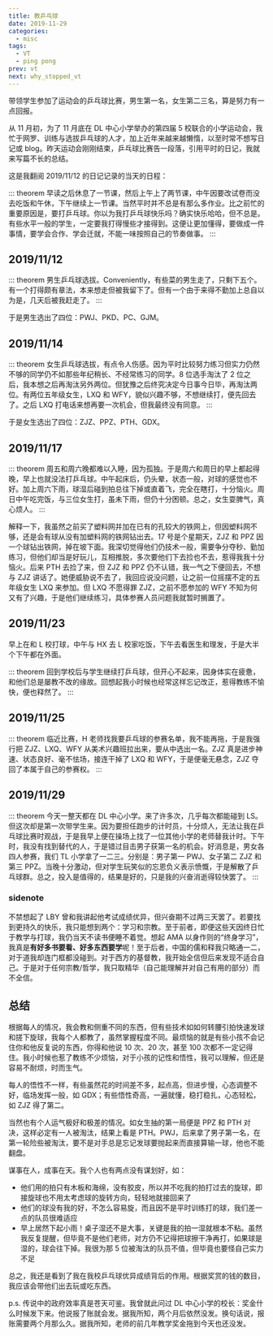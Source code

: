 ```yaml
---
title: 教乒乓球
date: 2019-11-29
categories:
  - misc
tags:
  - VT
  - ping pong
prev: vt
next: why_stopped_vt
---
```


带领学生参加了运动会的乒乓球比赛，男生第一名，女生第二三名，算是努力有一点回报。

<!-- more -->

从 11 月初，为了 11 月底在 DL 中心小学举办的第四届 5 校联合的小学运动会，我忙于网罗、训练与选拔乒乓球的人才，加上近年来越来越懒惰，以至时常不想写日记或 blog。昨天运动会刚刚结束，乒乓球比赛告一段落，引用平时的日记，我就来写篇不长的总结。

这是我翻阅 2019/11/12 的日记记录的当天的日程：

::: theorem
早读之后休息了一节课，然后上午上了两节课，中午因要改试卷而没去吃饭和午休，下午继续上一节课。当然平时并不总是有那么多作业。比之前忙的重要原因是，要打乒乓球。你以为我打乒乓球快乐吗？确实快乐哈哈，但不总是。有些水平一般的学生，一定要我打得慢些才接得到。这便让更加懂得，要做成一件事情，要学会合作、学会迁就，不能一味按照自己的节奏做事。
:::

## 2019/11/12

::: theorem
男生乒乓球选拔。Conveniently，有些菜的男生走了，只剩下五个。有一个打得颇有章法，本来想走但被我留下了。但有一个由于来得不勤加上总自以为是，几天后被我赶走了。
:::

于是男生选出了四位：PWJ、PKD、PC、GJM。

## 2019/11/14

::: theorem
女生乒乓球选拔，有点令人伤感。因为平时比较努力练习但实力仍然不够的同学仍不如那些年纪稍长、不经常练习的同学。8 位选手淘汰了 2 位之后，我本想之后再淘汰另外两位。但犹豫之后终究决定今日事今日毕，再淘汰两位。有两位五年级女生，LXQ 和 WFY，貌似兴趣不够，不想继续打，便先回去了。之后 LXQ 打电话来想再要一次机会，但我最终没有同意。
:::

于是女生选出了四位：ZJZ、PPZ、PTH、GDX。

## 2019/11/17

::: theorem
周五和周六晚都难以入睡，因为孤独。于是周六和周日的早上都起得晚，早上也就没法打乒乓球。中午起床后，仍头晕，状态一般，对球的感觉也不好。加上周六下雨，球湿后碰到拍总往下掉或直着飞，完全在瞎打，十分恼火。周日中午吃完饭，与三位女生打，虽未下雨，但仍十分困顿。总之，女生耍脾气，真心烦人。
:::

解释一下，我虽然之前买了塑料网并加在已有的孔较大的铁网上，但因塑料网不够，还是会有球从没有加塑料网的铁网钻出去。17 号是个星期天，ZJZ 和 PPZ 因一个球钻出铁网，掉在坡下面。我深切觉得他们仍技术一般，需要争分夺秒、勤加练习，但他们却当是好玩儿，互相推脱，多次要他们下去捡也不去，惹得我我十分恼火。后来 PTH 去捡了来，但 ZJZ 和 PPZ 仍不认错，我一气之下便回去，不想与 ZJZ 讲话了。她便威胁说不去了，我回应说没问题，让之前一位摇摆不定的五年级女生 LXQ 来参加。但 LXQ 不愿得罪 ZJZ，之前不愿参加的 WFY 不知为何又有了兴趣，于是他们继续练习，具体参赛人员问题我就暂时搁置了。

## 2019/11/23

早上在和 L 校打球，中午与 HX 去 L 校家吃饭，下午去看医生和理发，于是大半个下午都在外面。

::: theorem
回到学校后与学生继续打乒乓球，但开心不起来，因身体实在疲惫，和他们总是屡教不改的缘故。回想起我小时候也经常这样忘记改正，惹得教练不愉快，便也释然了。
:::

## 2019/11/25

::: theorem
临近比赛，H 老师找我要乒乓球的参赛名单，我不能再拖，于是我强行把 ZJZ、LXQ、WFY 从美术兴趣班拉出来，要从中选出一名。ZJZ 真是进步神速、状态良好、毫不怯场，接连干掉了 LXQ 和 WFY，于是便毫无悬念，ZJZ 夺回了本属于自己的参赛权。
:::

## 2019/11/29

::: theorem
今天一整天都在 DL 中心小学。来了许多次，几乎每次都能碰到 LS。但这次却是第一次带学生来。因为要担任跑步的计时员，十分烦人，无法让我在乒乓球比赛时观战，于是我早上便在操场上找了一位其他小学的老师替我计时。下午时，我没有找到替代的人，于是错过目击男子获第一名的机会。好消息是，男女各四人参赛，我们 TL 小学拿了一二三。分别是：男子第一 PWJ、女子第二 ZJZ 和第三 PPZ。当晚十分激动，但对学生玩笑似的忘恩负义表示愤慨，于是解散了乒乓球群。总之，投入是值得的，结果是好的，只是我的兴奋消逝得较快罢了。
:::

### sidenote

不禁想起了 LBY 曾和我讲起他考试成绩优异，但兴奋期不过两三天罢了。若要找到更持久的快乐，我只能想到两个：学习和宗教。至于前者，即便这些天因终日忙于教学与打球，我仍当天不读书便睡不着觉。想起 AMA 以身作则的“终身学习”，我真是**有好多书要看、好多东西要学**呢！至于后者，中国的儒和释我只略通一二，对于道我却连门框都没碰到。对于西方的基督教，我开始全信但后来发现不适合自己。于是对于任何宗教/哲学，我只取精华（自己能理解并对自己有用的部分）而不全信。

## 总结

根据每人的情况，我会教和侧重不同的东西，但有些技术如如何转腰引拍快速发球和搓下旋球，我每个人都教了，虽然掌握程度不同。最烦恼的就是有些小孩不会记住你和他反复说的东西，你得和他说 10 次、20 次，甚至 100 次都不一定记得住。我小时候也惹了教练不少烦恼，对于小孩的记性和悟性，我可以理解，但还是容易不耐烦，时而生气。

每人的悟性不一样，有些虽然花的时间差不多，起点高，但进步慢，心态调整不好，临场发挥一般，如 GDX；有些悟性奇高，一遍就懂，稳打稳扎，心态轻松，如 ZJZ 得了第二。

当然也有个人运气极好和极差的情况。如女生抽的第一局便是 PPZ 和 PTH 对决，这样必定有一人被淘汰，结果上看是 PTH。PWJ，后来拿了男子第一名，在第一轮险些被淘汰，要不是对手总是忘记发球要抛起来而直接算输一球，他也不能翻盘。

谋事在人，成事在天。我个人也有两点没有谋划好，如：

- 他们用的拍只有木板和海绵，没有胶皮，所以并不吃我的拍打过去的旋球，即接旋球也不用太考虑球的旋转方向，轻轻地就接回来了
- 他们的球没有我的好，不怎么容易旋，而且因不是平时训练打的球，我们差一点的队员很难适应
- 早上居然下起小雨！桌子湿还不是大事，关键是我的拍一湿就根本不粘。虽然我反复提醒，但毕竟不是他们老师，对方仍不记得把球擦干净再打，如果球是湿的，球会往下掉。我很为那 5 位被淘汰的队员不值，但毕竟也要怪自己实力不足

总之，我还是看到了我在我校乒乓球优异成绩背后的作用。根据奖赏的钱的数目，我应该会带他们出去玩或吃东西。

p.s. 传说中的政府效率真是苍天可鉴。我曾就此问过 DL 中心小学的校长：奖金什么时候发下来。他说报了账就会发。据我所知，两个月后依然没发。换句话说，报账需要两个月那么久。据我所知，老师的前几年教学奖金拖到今天也还没发。
